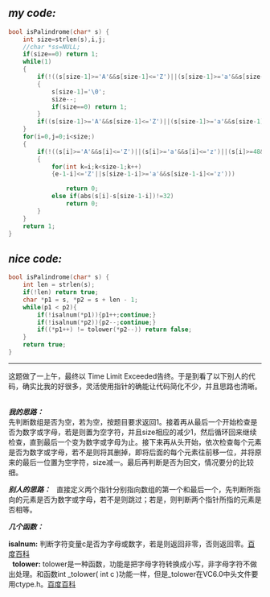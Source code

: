 ***my code:***
--------
```c
bool isPalindrome(char* s) {
    int size=strlen(s),i,j;
    //char *ss=NULL;
    if(size==0) return 1;
    while(1)
    {
        if(!((s[size-1]>='A'&&s[size-1]<='Z')||(s[size-1]>='a'&&s[size-1]<='z')||(s[size-1]>=48&&s[size-1]<=57)))
        {
            s[size-1]='\0';
            size--;
            if(size==0) return 1;
        }
        if((s[size-1]>='A'&&s[size-1]<='Z')||(s[size-1]>='a'&&s[size-1]<='z')||(s[size-1]>=48&&s[size-1]<=57)) break;
    }
    for(i=0,j=0;i<size;)
    {
        if(!((s[i]>='A'&&s[i]<='Z')||(s[i]>='a'&&s[i]<='z')||(s[i]>=48&&s[i]<=57))) 
        {
            for(int k=i;k<size-1;k++)
            {e-1-i]<='Z'||s[size-1-i]>='a'&&s[size-1-i]<='z')))

                return 0;
            else if(abs(s[i]-s[size-1-i])!=32)
                return 0;
        }
    }
    return 1;
}
```
***nice code:***
---------
```c
bool isPalindrome(char* s) {
    int len = strlen(s);
    if(!len) return true;
    char *p1 = s, *p2 = s + len - 1;
    while(p1 < p2){
        if(!isalnum(*p1)){p1++;continue;}
        if(!isalnum(*p2)){p2--;continue;}
        if((*p1++) != tolower(*p2--)) return false;
    }
    return true;
}
```
*****************
这题做了一上午，最终以	Time Limit Exceeded告终。于是到看了以下别人的代码，确实比我的好很多，灵活使用指针的确能让代码简化不少，并且思路也清晰。   

***我的思路：***  
先判断数组是否为空，若为空，按题目要求返回1。接着再从最后一个开始检查是否为数字或字母，若是则置为空字符，并且size相应的减少1，然后循环回来继续检查，直到最后一个变为数字或字母为止。接下来再从头开始，依次检查每个元素是否为数字或字母，若不是则将其删掉，即将后面的每个元素往前移一位，并将原来的最后一位置为空字符，size减一。最后再判断是否为回文，情况要分的比较细。   

***别人的思路：***   
直接定义两个指针分别指向数组的第一个和最后一个，先判断所指向的元素是否为数字或字母，若不是则跳过；若是，则判断两个指针所指的元素是否相等。   

***几个函数：***   

**isalnum:** 判断字符变量c是否为字母或数字，若是则返回非零，否则返回零。[百度百科](https://baike.baidu.com/item/isalnum/387328?fr=aladdin)<br>   
**tolower:** tolower是一种函数，功能是把字母字符转换成小写，非字母字符不做出处理。和函数int _tolower( int c )功能一样，但是_tolower在VC6.0中头文件要用ctype.h。[百度百科](https://baike.baidu.com/item/tolower/6389989?fr=aladdin)
